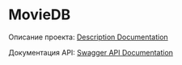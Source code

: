 # MovieDB

Описание проекта:
[Description Documentation](docs/description.md)

Документация API:
[Swagger API Documentation](docs/swagger.yaml)
